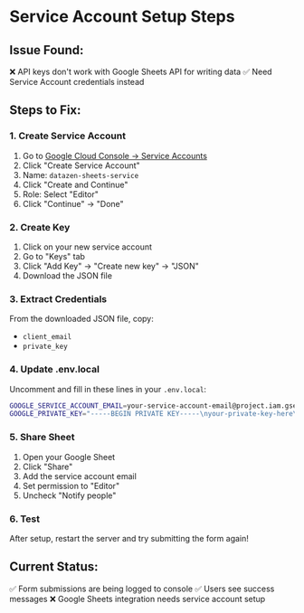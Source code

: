 # Service Account Setup Steps

## Issue Found:
❌ API keys don't work with Google Sheets API for writing data
✅ Need Service Account credentials instead

## Steps to Fix:

### 1. Create Service Account
1. Go to [Google Cloud Console → Service Accounts](https://console.cloud.google.com/iam-admin/serviceaccounts)
2. Click "Create Service Account"
3. Name: `datazen-sheets-service`
4. Click "Create and Continue"
5. Role: Select "Editor"
6. Click "Continue" → "Done"

### 2. Create Key
1. Click on your new service account
2. Go to "Keys" tab
3. Click "Add Key" → "Create new key" → "JSON"
4. Download the JSON file

### 3. Extract Credentials
From the downloaded JSON file, copy:
- `client_email` 
- `private_key`

### 4. Update .env.local
Uncomment and fill in these lines in your `.env.local`:
```bash
GOOGLE_SERVICE_ACCOUNT_EMAIL=your-service-account-email@project.iam.gserviceaccount.com
GOOGLE_PRIVATE_KEY="-----BEGIN PRIVATE KEY-----\nyour-private-key-here\n-----END PRIVATE KEY-----\n"
```

### 5. Share Sheet
1. Open your Google Sheet
2. Click "Share"
3. Add the service account email
4. Set permission to "Editor"
5. Uncheck "Notify people"

### 6. Test
After setup, restart the server and try submitting the form again!

## Current Status:
✅ Form submissions are being logged to console
✅ Users see success messages
❌ Google Sheets integration needs service account setup
